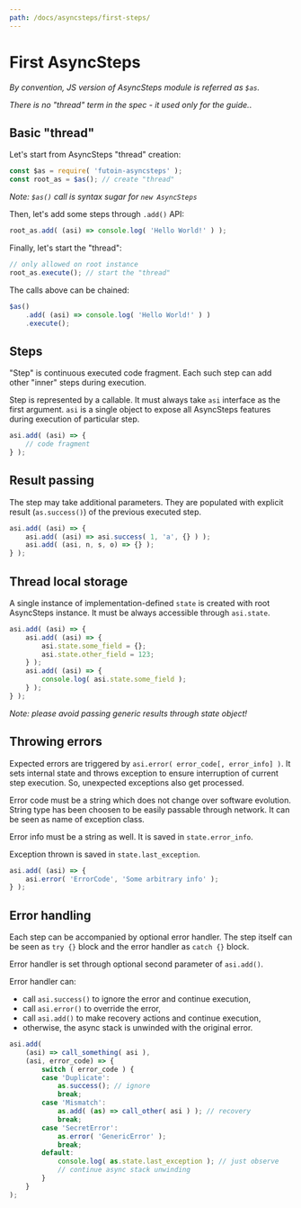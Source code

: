 ```yaml
---
path: /docs/asyncsteps/first-steps/
---
```


# First AsyncSteps

*By convention, JS version of AsyncSteps module is referred as `$as`.*

*There is no "thread" term in the spec - it used only for the guide.*.

## Basic "thread"

Let's start from AsyncSteps "thread" creation:

```javascript
const $as = require( 'futoin-asyncsteps' );
const root_as = $as(); // create "thread"
```

*Note: `$as()` call is syntax sugar for `new AsyncSteps`*

Then, let's add some steps through `.add()` API:

```javascript
root_as.add( (asi) => console.log( 'Hello World!' ) );
```

Finally, let's start the "thread":

```javascript
// only allowed on root instance
root_as.execute(); // start the "thread"
```

The calls above can be chained:

```javascript
$as()
    .add( (asi) => console.log( 'Hello World!' ) )
    .execute();
```

## Steps

"Step" is continuous executed code fragment. Each such step
can add other "inner" steps during execution.

Step is represented by a callable. It must always take `asi` interface
as the first argument. `asi` is a single object to expose all AsyncSteps
features during execution of particular step.

```javascript
asi.add( (asi) => {
    // code fragment
} );
```

## Result passing

The step may take additional parameters. They are populated with explicit
result (`as.success()`) of the previous executed step.

```javascript
asi.add( (asi) => {
    asi.add( (asi) => asi.success( 1, 'a', {} ) );
    asi.add( (asi, n, s, o) => {} );
} );
```

## Thread local storage

A single instance of implementation-defined `state` is created with root
AsyncSteps instance. It must be always accessible through `asi.state`.

```javascript
asi.add( (asi) => {
    asi.add( (asi) => {
        asi.state.some_field = {};
        asi.state.other_field = 123;
    } );
    asi.add( (asi) => {
        console.log( asi.state.some_field );
    } );
} );
```

*Note: please avoid passing generic results through state object!*

## Throwing errors

Expected errors are triggered by `asi.error( error_code[, error_info] )`.
It sets internal state and throws exception to ensure interruption of
current step execution. So, unexpected exceptions also get processed.

Error code must be a string which does not change over software evolution.
String type has been choosen to be easily passable through network.
It can be seen as name of exception class.

Error info must be a string as well. It is saved in `state.error_info`.

Exception thrown is saved in `state.last_exception`.

```javascript
asi.add( (asi) => {
    asi.error( 'ErrorCode', 'Some arbitrary info' );
} );
```

## Error handling

Each step can be accompanied by optional error handler. The step itself 
can be seen as `try {}` block and the error handler as `catch {}` block.

Error handler is set through optional second parameter of `asi.add()`.

Error handler can:

* call `asi.success()` to ignore the error and continue execution,
* call `asi.error()` to override the error,
* call `asi.add()` to make recovery actions and continue execution,
* otherwise, the async stack is unwinded with the original error.

```javascript
asi.add(
    (asi) => call_something( asi ),
    (asi, error_code) => {
        switch ( error_code ) {
        case 'Duplicate':
            as.success(); // ignore
            break;
        case 'Mismatch':
            as.add( (as) => call_other( asi ) ); // recovery
            break;
        case 'SecretError':
            as.error( 'GenericError' );
            break;
        default:
            console.log( as.state.last_exception ); // just observe
            // continue async stack unwinding
        }
    }
);
```
